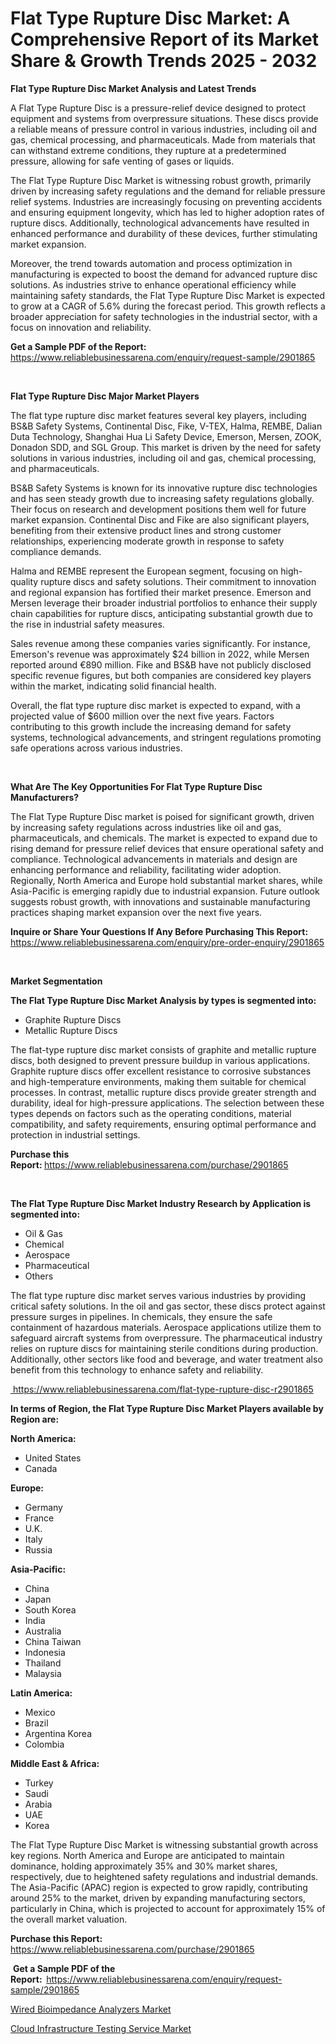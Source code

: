 <p><h1>Flat Type Rupture Disc Market: A Comprehensive Report of its Market Share & Growth Trends 2025 - 2032</h1></p><p><strong>Flat Type Rupture Disc Market Analysis and Latest Trends</strong></p>
<p><p>A Flat Type Rupture Disc is a pressure-relief device designed to protect equipment and systems from overpressure situations. These discs provide a reliable means of pressure control in various industries, including oil and gas, chemical processing, and pharmaceuticals. Made from materials that can withstand extreme conditions, they rupture at a predetermined pressure, allowing for safe venting of gases or liquids.</p><p>The Flat Type Rupture Disc Market is witnessing robust growth, primarily driven by increasing safety regulations and the demand for reliable pressure relief systems. Industries are increasingly focusing on preventing accidents and ensuring equipment longevity, which has led to higher adoption rates of rupture discs. Additionally, technological advancements have resulted in enhanced performance and durability of these devices, further stimulating market expansion.</p><p>Moreover, the trend towards automation and process optimization in manufacturing is expected to boost the demand for advanced rupture disc solutions. As industries strive to enhance operational efficiency while maintaining safety standards, the Flat Type Rupture Disc Market is expected to grow at a CAGR of 5.6% during the forecast period. This growth reflects a broader appreciation for safety technologies in the industrial sector, with a focus on innovation and reliability.</p></p>
<p><strong>Get a Sample PDF of the Report:&nbsp;</strong> <a href="https://www.reliablebusinessarena.com/enquiry/request-sample/2901865?utm_campaign=1891&utm_medium=2&utm_source=Github&utm_content=ia&utm_term=16032025&utm_id=flat-type-rupture-disc">https://www.reliablebusinessarena.com/enquiry/request-sample/2901865</a></p>
<p>&nbsp;</p>
<p><strong>Flat Type Rupture Disc Major Market Players</strong></p>
<p><p>The flat type rupture disc market features several key players, including BS&B Safety Systems, Continental Disc, Fike, V-TEX, Halma, REMBE, Dalian Duta Technology, Shanghai Hua Li Safety Device, Emerson, Mersen, ZOOK, Donadon SDD, and SGL Group. This market is driven by the need for safety solutions in various industries, including oil and gas, chemical processing, and pharmaceuticals.</p><p>BS&B Safety Systems is known for its innovative rupture disc technologies and has seen steady growth due to increasing safety regulations globally. Their focus on research and development positions them well for future market expansion. Continental Disc and Fike are also significant players, benefiting from their extensive product lines and strong customer relationships, experiencing moderate growth in response to safety compliance demands.</p><p>Halma and REMBE represent the European segment, focusing on high-quality rupture discs and safety solutions. Their commitment to innovation and regional expansion has fortified their market presence. Emerson and Mersen leverage their broader industrial portfolios to enhance their supply chain capabilities for rupture discs, anticipating substantial growth due to the rise in industrial safety measures.</p><p>Sales revenue among these companies varies significantly. For instance, Emerson's revenue was approximately $24 billion in 2022, while Mersen reported around €890 million. Fike and BS&B have not publicly disclosed specific revenue figures, but both companies are considered key players within the market, indicating solid financial health.</p><p>Overall, the flat type rupture disc market is expected to expand, with a projected value of $600 million over the next five years. Factors contributing to this growth include the increasing demand for safety systems, technological advancements, and stringent regulations promoting safe operations across various industries.</p></p>
<p>&nbsp;</p>
<p><strong>What Are The Key Opportunities For Flat Type Rupture Disc Manufacturers?</strong></p>
<p><p>The Flat Type Rupture Disc market is poised for significant growth, driven by increasing safety regulations across industries like oil and gas, pharmaceuticals, and chemicals. The market is expected to expand due to rising demand for pressure relief devices that ensure operational safety and compliance. Technological advancements in materials and design are enhancing performance and reliability, facilitating wider adoption. Regionally, North America and Europe hold substantial market shares, while Asia-Pacific is emerging rapidly due to industrial expansion. Future outlook suggests robust growth, with innovations and sustainable manufacturing practices shaping market expansion over the next five years.</p></p>
<p><strong>Inquire or Share Your Questions If Any Before Purchasing This Report:</strong> <a href="https://www.reliablebusinessarena.com/enquiry/pre-order-enquiry/2901865?utm_campaign=1891&utm_medium=2&utm_source=Github&utm_content=ia&utm_term=16032025&utm_id=flat-type-rupture-disc">https://www.reliablebusinessarena.com/enquiry/pre-order-enquiry/2901865</a></p>
<p>&nbsp;</p>
<p><strong>Market Segmentation</strong></p>
<p><strong>The Flat Type Rupture Disc Market Analysis by types is segmented into:</strong></p>
<p><ul><li>Graphite Rupture Discs</li><li>Metallic Rupture Discs</li></ul></p>
<p><p>The flat-type rupture disc market consists of graphite and metallic rupture discs, both designed to prevent pressure buildup in various applications. Graphite rupture discs offer excellent resistance to corrosive substances and high-temperature environments, making them suitable for chemical processes. In contrast, metallic rupture discs provide greater strength and durability, ideal for high-pressure applications. The selection between these types depends on factors such as the operating conditions, material compatibility, and safety requirements, ensuring optimal performance and protection in industrial settings.</p></p>
<p><strong>Purchase this Report:&nbsp;</strong><a href="https://www.reliablebusinessarena.com/purchase/2901865?utm_campaign=1891&utm_medium=2&utm_source=Github&utm_content=ia&utm_term=16032025&utm_id=flat-type-rupture-disc">https://www.reliablebusinessarena.com/purchase/2901865</a></p>
<p>&nbsp;</p>
<p><strong>The Flat Type Rupture Disc Market Industry Research by Application is segmented into:</strong></p>
<p><ul><li>Oil & Gas</li><li>Chemical</li><li>Aerospace</li><li>Pharmaceutical</li><li>Others</li></ul></p>
<p><p>The flat type rupture disc market serves various industries by providing critical safety solutions. In the oil and gas sector, these discs protect against pressure surges in pipelines. In chemicals, they ensure the safe containment of hazardous materials. Aerospace applications utilize them to safeguard aircraft systems from overpressure. The pharmaceutical industry relies on rupture discs for maintaining sterile conditions during production. Additionally, other sectors like food and beverage, and water treatment also benefit from this technology to enhance safety and reliability.</p></p>
<p><a href="https://www.reliablebusinessarena.com/flat-type-rupture-disc-r2901865?utm_campaign=1891&utm_medium=2&utm_source=Github&utm_content=ia&utm_term=16032025&utm_id=flat-type-rupture-disc">&nbsp;https://www.reliablebusinessarena.com/flat-type-rupture-disc-r2901865</a></p>
<p><strong>In terms of Region, the Flat Type Rupture Disc Market Players available by Region are:</strong></p>
<p>
    <p> <strong> North America: </strong>
        <ul>
            <li>United States</li>
            <li>Canada</li>
        </ul>
        </p> 
    <p> <strong> Europe: </strong>
        <ul>
            <li>Germany</li>
            <li>France</li>
            <li>U.K.</li>
            <li>Italy</li>
            <li>Russia</li>
        </ul>
        </p> 
    <p> <strong> Asia-Pacific: </strong>
        <ul>
            <li>China</li>
            <li>Japan</li>
            <li>South Korea</li>
            <li>India</li>
            <li>Australia</li>
            <li>China Taiwan</li>
            <li>Indonesia</li>
            <li>Thailand</li>
            <li>Malaysia</li>
        </ul>
        </p> 
    <p> <strong> Latin America: </strong>
        <ul>
            <li>Mexico</li>
            <li>Brazil</li>
            <li>Argentina Korea</li>
            <li>Colombia</li>
        </ul>
        </p> 
    <p> <strong> Middle East & Africa: </strong>
        <ul>
            <li>Turkey</li>
            <li>Saudi</li>
            <li>Arabia</li>
            <li>UAE</li>
            <li>Korea</li>
        </ul>
    </p>
    </p>
<p><p>The Flat Type Rupture Disc Market is witnessing substantial growth across key regions. North America and Europe are anticipated to maintain dominance, holding approximately 35% and 30% market shares, respectively, due to heightened safety regulations and industrial demands. The Asia-Pacific (APAC) region is expected to grow rapidly, contributing around 25% to the market, driven by expanding manufacturing sectors, particularly in China, which is projected to account for approximately 15% of the overall market valuation.</p></p>
<p><strong>Purchase this Report: </strong><a href="https://www.reliablebusinessarena.com/purchase/2901865?utm_campaign=1891&utm_medium=2&utm_source=Github&utm_content=ia&utm_term=16032025&utm_id=flat-type-rupture-disc">https://www.reliablebusinessarena.com/purchase/2901865</a></p>
<p>&nbsp;<strong>Get a Sample PDF of the Report:&nbsp;&nbsp;</strong><a href="https://www.reliablebusinessarena.com/enquiry/request-sample/2901865?utm_campaign=1891&utm_medium=2&utm_source=Github&utm_content=ia&utm_term=16032025&utm_id=flat-type-rupture-disc">https://www.reliablebusinessarena.com/enquiry/request-sample/2901865</a></p>
<p><strong></strong></p>
<p><p><a href="https://github.com/Krish2023na/Market-Research-Report-List-7/blob/main/wired-bioimpedance-analyzers-market.md?utm_campaign=1891&utm_medium=2&utm_source=Github&utm_content=ia&utm_term=16032025&utm_id=flat-type-rupture-disc">Wired Bioimpedance Analyzers Market</a></p><p><a href="https://github.com/RickHolmes3/Market-Research-Report-List-7/blob/main/cloud-infrastructure-testing-service-market.md?utm_campaign=1891&utm_medium=2&utm_source=Github&utm_content=ia&utm_term=16032025&utm_id=flat-type-rupture-disc">Cloud Infrastructure Testing Service Market</a></p></p>